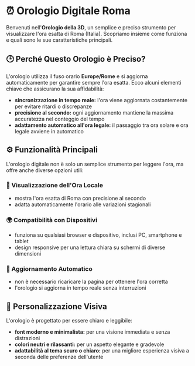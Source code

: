 # ⏰ Orologio Digitale Roma

Benvenuti nell'**Orologio della 3D**, un semplice e preciso strumento per visualizzare l'ora esatta di Roma (Italia). Scopriamo insieme come funziona e quali sono le sue caratteristiche principali.

## 🕒 Perché Questo Orologio è Preciso?

L'orologio utilizza il fuso orario **Europe/Rome** e si aggiorna automaticamente per garantire sempre l'ora esatta. Ecco alcuni elementi chiave che assicurano la sua affidabilità:

- **sincronizzazione in tempo reale:** l'ora viene aggiornata costantemente per evitare ritardi o discrepanze
- **precisione al secondo:** ogni aggiornamento mantiene la massima accuratezza nel conteggio del tempo
- **adattamento automatico all'ora legale:** il passaggio tra ora solare e ora legale avviene in automatico

## ⚙️ Funzionalità Principali

L'orologio digitale non è solo un semplice strumento per leggere l'ora, ma offre anche diverse opzioni utili:

### 📍 Visualizzazione dell'Ora Locale
- mostra l'ora esatta di Roma con precisione al secondo
- adatta automaticamente l'orario alle variazioni stagionali

### 🌍 Compatibilità con Dispositivi
- funziona su qualsiasi browser e dispositivo, inclusi PC, smartphone e tablet
- design responsive per una lettura chiara su schermi di diverse dimensioni

### 🔄 Aggiornamento Automatico
- non è necessario ricaricare la pagina per ottenere l'ora corretta
- l'orologio si aggiorna in tempo reale senza interruzioni

## 🎨 Personalizzazione Visiva

L'orologio è progettato per essere chiaro e leggibile:
- **font moderno e minimalista:** per una visione immediata e senza distrazioni
- **colori neutri e rilassanti:** per un aspetto elegante e gradevole
- **adattabilità al tema scuro o chiaro:** per una migliore esperienza visiva a seconda delle preferenze dell'utente


